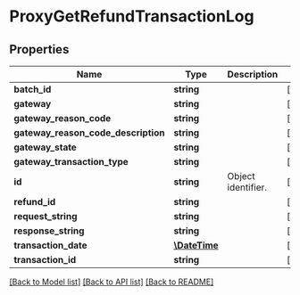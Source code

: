 # ProxyGetRefundTransactionLog

## Properties
Name | Type | Description | Notes
------------ | ------------- | ------------- | -------------
**batch_id** | **string** |  | [optional] 
**gateway** | **string** |  | [optional] 
**gateway_reason_code** | **string** |  | [optional] 
**gateway_reason_code_description** | **string** |  | [optional] 
**gateway_state** | **string** |  | [optional] 
**gateway_transaction_type** | **string** |  | [optional] 
**id** | **string** | Object identifier. | [optional] 
**refund_id** | **string** |  | [optional] 
**request_string** | **string** |  | [optional] 
**response_string** | **string** |  | [optional] 
**transaction_date** | [**\DateTime**](\DateTime.md) |  | [optional] 
**transaction_id** | **string** |  | [optional] 

[[Back to Model list]](../README.md#documentation-for-models) [[Back to API list]](../README.md#documentation-for-api-endpoints) [[Back to README]](../README.md)


